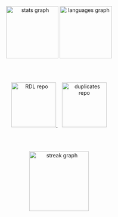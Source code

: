 <div align="center">  
  <!-- Stats Cards -->
  <div>
    <img src="https://github-readme-stats.vercel.app/api?username=paulmmaingi&hide_title=true&hide_rank=false&show_icons=true&include_all_commits=true&count_private=true&disable_animations=false&card_width=200&theme=tokyonight&locale=en&hide_border=true&ring_color=33cc99&hide=stars" height="140" alt="stats graph" />
    <img src="https://github-readme-stats.vercel.app/api/top-langs?username=paulmmaingi&locale=en&hide_title=false&layout=compact&card_width=200&langs_count=5&theme=tokyonight&hide_border=true&size_weight=0.5&count_weight=0.5" height="140" alt="languages graph" />
  </div>
  
  <br><br>
  
  <!-- Repository Cards -->
  <div>
    <a href="https://github.com/nlp-tlp/15926-4-RDL-CITS3200">
      <img src="https://github-readme-stats.vercel.app/api/pin/?username=nlp-tlp&repo=15926-4-RDL-CITS3200&show_owner=true&theme=tokyonight&description_lines_count=1&card_width=250" height="120" alt="RDL repo" />
    </a>
    &nbsp;&nbsp;
    <a href="https://github.com/paulmmaingi/duplicates">
      <img src="https://github-readme-stats.vercel.app/api/pin/?username=paulmmaingi&repo=duplicates&show_owner=true&theme=tokyonight&description_lines_count=1&card_width=250" height="120" alt="duplicates repo" />
    </a>
  </div>
  
  <br><br>
  
  <!-- Streak Stats -->
  <img src="https://streak-stats.demolab.com?user=paulmmaingi&locale=en&mode=daily&theme=tokyonight&hide_border=true&border_radius=5&order=3&ring=33CC99&fire=EB570A" height="160" alt="streak graph" />
</div>
